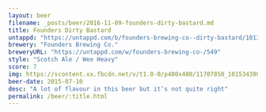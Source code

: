 ```yaml
---
layout: beer
filename: _posts/beer/2016-11-09-founders-dirty-bastard.md
title: Founders Dirty Bastard
untappd: "https://untappd.com/b/founders-brewing-co--dirty-bastard/1013"
brewery: "Founders Brewing Co."
breweryURL: "https://untappd.com/w/founders-brewing-co-/549"
style: "Scotch Ale / Wee Heavy"
score: 7
img: https://scontent.xx.fbcdn.net/v/t1.0-0/p480x480/11707850_10153438037263745_7444067883763013637_n.jpg?oh=8d8b7d14fbfb29583bc88b4e4e512101&oe=591031D0
beer-date: 2015-07-10
desc: "A lot of flavour in this beer but it’s not quite right"
permalink: /beer/:title.html
---
```

